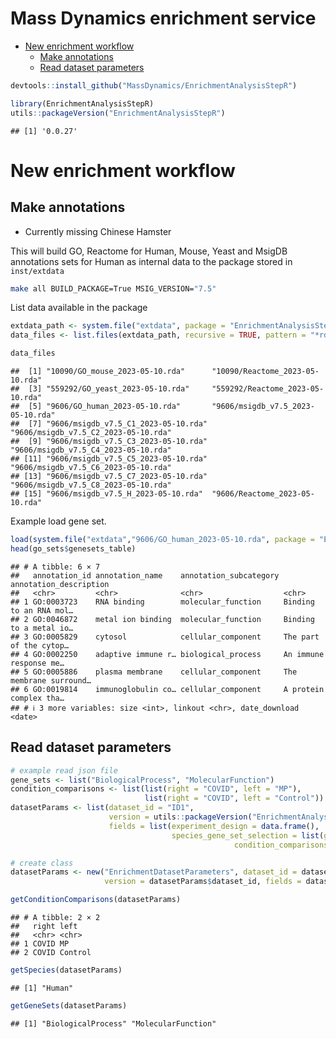 Mass Dynamics enrichment service
================

- <a href="#new-enrichment-workflow" id="toc-new-enrichment-workflow">New
  enrichment workflow</a>
  - <a href="#make-annotations" id="toc-make-annotations">Make
    annotations</a>
  - <a href="#read-dataset-parameters" id="toc-read-dataset-parameters">Read
    dataset parameters</a>

``` r
devtools::install_github("MassDynamics/EnrichmentAnalysisStepR")
```

``` r
library(EnrichmentAnalysisStepR)
utils::packageVersion("EnrichmentAnalysisStepR")
```

    ## [1] '0.0.27'

# New enrichment workflow

## Make annotations

- Currently missing Chinese Hamster

This will build GO, Reactome for Human, Mouse, Yeast and MsigDB
annotations sets for Human as internal data to the package stored in
`inst/extdata`

``` bash
make all BUILD_PACKAGE=True MSIG_VERSION="7.5"
```

List data available in the package

``` r
extdata_path <- system.file("extdata", package = "EnrichmentAnalysisStepR")
data_files <- list.files(extdata_path, recursive = TRUE, pattern = "*rda")

data_files
```

    ##  [1] "10090/GO_mouse_2023-05-10.rda"      "10090/Reactome_2023-05-10.rda"     
    ##  [3] "559292/GO_yeast_2023-05-10.rda"     "559292/Reactome_2023-05-10.rda"    
    ##  [5] "9606/GO_human_2023-05-10.rda"       "9606/msigdb_v7.5_2023-05-10.rda"   
    ##  [7] "9606/msigdb_v7.5_C1_2023-05-10.rda" "9606/msigdb_v7.5_C2_2023-05-10.rda"
    ##  [9] "9606/msigdb_v7.5_C3_2023-05-10.rda" "9606/msigdb_v7.5_C4_2023-05-10.rda"
    ## [11] "9606/msigdb_v7.5_C5_2023-05-10.rda" "9606/msigdb_v7.5_C6_2023-05-10.rda"
    ## [13] "9606/msigdb_v7.5_C7_2023-05-10.rda" "9606/msigdb_v7.5_C8_2023-05-10.rda"
    ## [15] "9606/msigdb_v7.5_H_2023-05-10.rda"  "9606/Reactome_2023-05-10.rda"

Example load gene set.

``` r
load(system.file("extdata","9606/GO_human_2023-05-10.rda", package = "EnrichmentAnalysisStepR"))
head(go_sets$genesets_table)
```

    ## # A tibble: 6 × 7
    ##   annotation_id annotation_name    annotation_subcategory annotation_description
    ##   <chr>         <chr>              <chr>                  <chr>                 
    ## 1 GO:0003723    RNA binding        molecular_function     Binding to an RNA mol…
    ## 2 GO:0046872    metal ion binding  molecular_function     Binding to a metal io…
    ## 3 GO:0005829    cytosol            cellular_component     The part of the cytop…
    ## 4 GO:0002250    adaptive immune r… biological_process     An immune response me…
    ## 5 GO:0005886    plasma membrane    cellular_component     The membrane surround…
    ## 6 GO:0019814    immunoglobulin co… cellular_component     A protein complex tha…
    ## # ℹ 3 more variables: size <int>, linkout <chr>, date_download <date>

## Read dataset parameters

``` r
# example read json file
gene_sets <- list("BiologicalProcess", "MolecularFunction")
condition_comparisons <- list(list(right = "COVID", left = "MP"), 
                              list(right = "COVID", left = "Control"))
datasetParams <- list(dataset_id = "ID1", 
                      version = utils::packageVersion("EnrichmentAnalysisStepR"), 
                      fields = list(experiment_design = data.frame(), 
                                    species_gene_set_selection = list(gene_sets=gene_sets, species = "Human"), 
                                                  condition_comparisons = condition_comparisons))
```

``` r
# create class 
datasetParams <- new("EnrichmentDatasetParameters", dataset_id = datasetParams$dataset_id,
                     version = datasetParams$dataset_id, fields = datasetParams$fields)

getConditionComparisons(datasetParams)
```

    ## # A tibble: 2 × 2
    ##   right left   
    ##   <chr> <chr>  
    ## 1 COVID MP     
    ## 2 COVID Control

``` r
getSpecies(datasetParams)
```

    ## [1] "Human"

``` r
getGeneSets(datasetParams)
```

    ## [1] "BiologicalProcess" "MolecularFunction"
